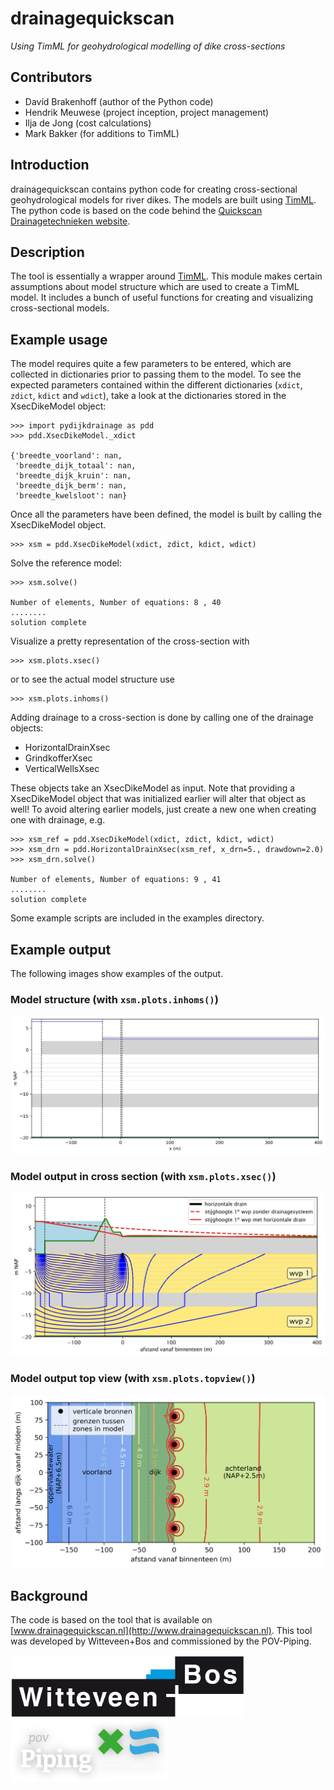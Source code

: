 # drainagequickscan
_Using TimML for geohydrological modelling of dike cross-sections_

## Contributors
- Davíd Brakenhoff (author of the Python code)
- Hendrik Meuwese (project inception, project management)
- Ilja de Jong (cost calculations) 
- Mark Bakker (for additions to TimML)

## Introduction
drainagequickscan contains python code for creating cross-sectional geohydrological models for river dikes. The models are built using [TimML](https://github.com/mbakker7/timml). The python code is based on the code behind the [Quickscan Drainagetechnieken website](http://www.drainagequickscan.nl).

## Description
The tool is essentially a wrapper around [TimML](https://github.com/mbakker7/timml). This module makes certain assumptions about model structure which are used to create a TimML model. It includes a bunch of useful functions for creating and visualizing cross-sectional models.

## Example usage
The model requires quite a few parameters to be entered, which are collected in dictionaries prior to passing them to the model. To see the expected parameters contained within the different dictionaries (`xdict`, `zdict`, `kdict` and `wdict`), take a look at the dictionaries stored in the XsecDikeModel object:

```{python}
>>> import pydijkdrainage as pdd
>>> pdd.XsecDikeModel._xdict

{'breedte_voorland': nan,
 'breedte_dijk_totaal': nan,
 'breedte_dijk_kruin': nan,
 'breedte_dijk_berm': nan,
 'breedte_kwelsloot': nan}
```

Once all the parameters have been defined, the model is built by calling the XsecDikeModel object.

```{python}
>>> xsm = pdd.XsecDikeModel(xdict, zdict, kdict, wdict)
```

Solve the reference model:

```{python}
>>> xsm.solve()

Number of elements, Number of equations: 8 , 40
........
solution complete
```
Visualize a pretty representation of the cross-section with

```{python}
>>> xsm.plots.xsec()
```
or to see the actual model structure use

```{python}
>>> xsm.plots.inhoms()
```

Adding drainage to a cross-section is done by calling one of the drainage objects:
- HorizontalDrainXsec
- GrindkofferXsec
- VerticalWellsXsec

These objects take an XsecDikeModel as input. Note that providing a XsecDikeModel object that was initialized earlier will alter that object as well! To avoid altering earlier models, just create a new one when creating one with drainage, e.g.

```{python}
>>> xsm_ref = pdd.XsecDikeModel(xdict, zdict, kdict, wdict)
>>> xsm_drn = pdd.HorizontalDrainXsec(xsm_ref, x_drn=5., drawdown=2.0)
>>> xsm_drn.solve()

Number of elements, Number of equations: 9 , 41
........
solution complete
``` 

Some example scripts are included in the examples directory.

## Example output

The following images show examples of the output.

### Model structure (with `xsm.plots.inhoms()`)
![model_structure](https://github.com/drainagequickscan/drainagequickscan/blob/master/examples/figures/model_structure_grindkoffer.png)

### Model output in cross section (with `xsm.plots.xsec()`)
![cross_section](https://github.com/drainagequickscan/drainagequickscan/blob/master/examples/figures/xsec_stromingen_figure.png)

### Model output top view (with `xsm.plots.topview()`)
![topview_example](https://github.com/drainagequickscan/drainagequickscan/blob/master/examples/figures/verticale_bronnen_eindresultaat.png)

## Background
The code is based on the tool that is available on [www.drainagequickscan.nl](http://www.drainagequickscan.nl). This tool was developed by Witteveen+Bos and commissioned by the POV-Piping. 

<img height=100 src="https://github.com/drainagequickscan/drainagequickscan/blob/master/examples/figures/witteveenbos.jpg" alt="WB Logo"> <img height=100 src="https://github.com/drainagequickscan/drainagequickscan/blob/master/examples/figures/povpiping.png" alt="POVPiping Logo">
